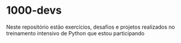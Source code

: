# 1000-devs
 Neste repositório estão exercícios, desafios e projetos realizados no treinamento intensivo de Python que estou participando
